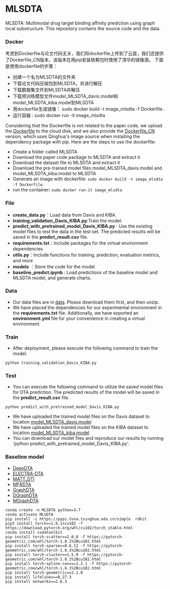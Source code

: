 # MLSDTA
MLSDTA: Multimodal drug target binding affinity prediction using graph local substructure. This repository contains the source code and the data.
### Docker

考虑到Dockerfile与论文代码无关，我们将dockerfile上传到了云盘，我们还提供了Dockerfile_CN版本，该版本在用pip安装依赖包时使用了清华的镜像源。
下面是使用dockerfile的步骤：
- 创建一个名为MLSDTA的文件夹
- 下载论文代码压缩包到MLSDTA，并进行解压
- 下载数据集文件到MLSDTA并解压
- 下载预训练模型文件model_MLSDTA_davis.model和model_MLSDTA_kiba.model到MLSDTA
- 用dockerfile生成镜像：  sudo docker build -t image_mlsdta -f Dockerfile .
- 运行容器 : sudo docker run -it image_mlsdta


Considering that the Dockerfile is not related to the paper code, we upload the [Dockerfile](https://drive.google.com/file/d/1YZnhd3ATqFFlgeoDwg1XbERcUxTHZ6t5/view?usp=drive_link) to the cloud disk, and we also provide the [Dockerfile_CN](https://drive.google.com/file/d/1Nh84XlzRdZ0cH_MdGiV9tqJOSgzSZDjF/view?usp=drive_link) version, which uses Qinghua's image source when installing the dependency package with pip.
Here are the steps to use the dockerfile:
- Create a folder called MLSDTA
- Download the paper code package to MLSDTA and extract it
- Download the dataset file to MLSDTA and extract it
- Download the pre-trained model files model_MLSDTA_davis.model and model_MLSDTA_kiba.model to MLSDTA
- Generate an image with dockerfile: `sudo docker build -t image_mlsdta -f Dockerfile`.
- run the container: `sudo docker run-it image_mlsdta`



### File
- **create_data.py**：Load data from Davis and KIBA.
- **training_validation_Davis_KIBA.py**:Train the model.
- **predict_with_pretrained_model_Davis_KIBA.py** : Use the existing model files to test the data in the test set. The predicted results will be saved in the **predict_result.csv** file.
- **requirements.txt**：Include packages for the virtual environment dependencies
- **utils.py**：Include functions for training, prediction, evaluation metrics, and more
- **models** ：Store the code for the model
- **baseline_predict.ipynb** : Load predictions of the baseline model and MLSDTA model, and generate charts.


### Data
- Our data files are in [data](https://drive.google.com/file/d/1ABjUhkMWNN0Z47nDn0Mk0vMlp7ANctqs/view?usp=drive_link). Please download them first, and then unzip.
- We have placed the dependencies for our experimental environment in the **requirements.txt** file. Additionally, we have exported an **environment.yml** file for your convenience in creating a virtual environment.

### Train
- After deployment, please execute the following command to train the model.
~~~
python training_validation_Davis_KIBA.py
~~~
### Test
- You can execute the following command to utilize the saved model files for DTA prediction. The predicted results of the model will be saved in the **predict_result.csv** file.
~~~
python predict_with_pretrained_model_Davis_KIBA.py
~~~
- We have uploaded the trained model files on the Davis dataset to location [model_MLSDTA_davis.model](https://drive.google.com/file/d/1kER88JYI8ZhwObv32V_8VJBctwR0kxx7/view?usp=drive_link)
- We have uploaded the trained model files on the KIBA dataset to location [model_MLSDTA_kiba.model](https://drive.google.com/file/d/1kI8ihfGguZP0OXUswgjB-gtwvmM4KaIw/view?usp=drive_link)
- You can download our model files and reproduce our results by running 'python predict_with_pretrained_model_Davis_KIBA.py'.

### Baseline model
- [DeepDTA](https://github.com/hkmztrk/DeepDTA/)
- [ELECTRA-DTA](https://github.com/IILab-Resource/ELECTRA-DTA)
- [MATT_DTI](https://github.com/ZengYuni/MATT_DTI)
- [MFRDTA](https://github.com/JU-HuaY/MFR)
- [GraphDTA](https://github.com/thinng/GraphDTA)
- [DGraphDTA](https://github.com/595693085/DGraphDTA)
- [MGraphDTA](https://github.com/guaguabujianle/MGraphDTA)
~~~
conda create -n MLSDTA python=3.7
conda activate MLSDTA
pip install -i https://pypi.tuna.tsinghua.edu.cn/simple  rdkit
pip3 install torch==1.8.1+cu102 -f https://download.pytorch.org/whl/cu102/torch_stable.html
conda install cudatoolkit
pip install torch-scatter==2.0.8 -f https://pytorch-geometric.com/whl/torch-1.8.1%2Bcu102.html
pip install torch-sparse==0.6.12 -f https://pytorch-geometric.com/whl/torch-1.8.1%2Bcu102.html
pip install torch-cluster==1.5.9 -f https://pytorch-geometric.com/whl/torch-1.8.1%2Bcu102.html
pip install torch-spline-conv==1.2.1 -f https://pytorch-geometric.com/whl/torch-1.8.1%2Bcu102.html
pip install torch-geometric==2.1.0
pip install lifelines==0.27.3
pip install networkx==2.6.3
~~~

